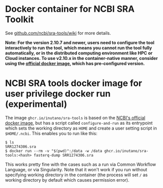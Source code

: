 # Docker container for NCBI SRA Toolkit

See [github.com/ncbi/sra-tools/wiki](https://github.com/ncbi/sra-tools/wiki/) for more details.

**Note: For the version 2.10.7 and newer, users need to configure the tool interactively to run the tool, which means you cannot run the tool fully automatically, or in the distributed computing environment like HPC or Cloud instances. To use v2.10.x in the container-native manner, consider using the [official docker image](https://hub.docker.com/r/ncbi/sra-tools), which has pre-configured version.**

# NCBI SRA tools docker image for user privilege docker run (experimental)

The image `ghcr.io/inutano/sra-tools` is based on the [NCBI's official docker image](https://hub.docker.com/r/ncbi/sra-tools), but has a script called `configure-and-run` as its entrypoint which sets the working directory as `HOME` and create a user setting script in `$HOME/.ncbi`. This enables you to run like this:

```
$ ls
SRR1274306.sra
$ docker run --rm -v "$(pwd)":/data -w /data ghcr.io/inutano/sra-tools:<hash> fasterq-dump SRR1274306.sra
```

This works pretty fine with the cases such as a run via Common Workflow Language, or via Singularity. Note that it won't work if you run without specifying working directory in the container (the process will set `/` as working directory by default which causes permission error).
